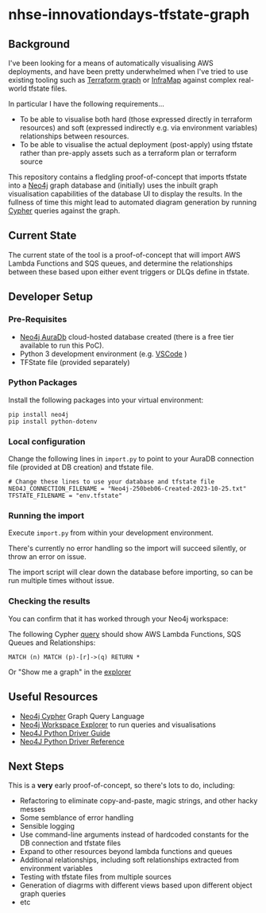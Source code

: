# nhse-innovationdays-tfstate-graph
## Background
I've been looking for a means of automatically visualising AWS deployments, and have been pretty underwhelmed when I've tried to use existing tooling such as [Terraform graph](https://developer.hashicorp.com/terraform/cli/commands/graph) or [InfraMap](https://github.com/cycloidio/inframap) against complex real-world tfstate files.

In particular I have the following requirements...

- To be able to visualise both hard (those expressed directly in terraform resources) and soft (expressed indirectly e.g. via environment variables) relationships between resources.
- To be able to visualise the actual deployment (post-apply) using tfstate rather than pre-apply assets such as a terraform plan or terraform source

This repository contains a fledgling proof-of-concept that imports tfstate into a [Neo4j](https://neo4j.com) graph database and (initially) uses the inbuilt graph visualisation capabilities of the database UI to display the results. In the fullness of time this might lead to automated diagram generation by running [Cypher](https://neo4j.com/docs/cypher-manual/current/introduction/) queries against the graph.

## Current State

The current state of the tool is a proof-of-concept that will import AWS Lambda Functions and SQS queues, and determine the relationships between these based upon either event triggers or DLQs define in tfstate.

## Developer Setup
### Pre-Requisites

- [Neo4j AuraDb](https://neo4j.com/cloud/aura-free/) cloud-hosted database created (there is a free tier available to run this PoC).
- Python 3 development environment (e.g. [VSCode](https://code.visualstudio.com/docs/python/python-tutorial) )
- TFState file (provided separately)

### Python Packages

Install the following packages into your virtual environment:

    pip install neo4j
    pip install python-dotenv

### Local configuration

Change the following lines in `import.py` to point to your AuraDB connection file (provided at DB creation) and tfstate file.

    # Change these lines to use your database and tfstate file
    NEO4J_CONNECTION_FILENAME = "Neo4j-250beb06-Created-2023-10-25.txt"
    TFSTATE_FILENAME = "env.tfstate"
    
### Running the import

Execute `import.py` from within your development environment.

There's currently no error handling so the import will succeed silently, or throw an error on issue.

The import script will clear down the database before importing, so can be run multiple times without issue.

### Checking the results

You can confirm that it has worked through your Neo4j workspace:

The following Cypher [query](https://workspace-preview.neo4j.io/workspace/query) should show AWS Lambda Functions, SQS Queues and Relationships:

`MATCH (n) MATCH (p)-[r]->(q) RETURN *`

Or "Show me a graph" in the [explorer](https://workspace-preview.neo4j.io/workspace/explore)

## Useful Resources

- [Neo4j Cypher](https://neo4j.com/docs/getting-started/cypher-intro/) Graph Query Language
- [Neo4j Workspace Explorer](https://workspace-preview.neo4j.io/workspace/query) to run queries and visualisations
- [Neo4J Python Driver Guide](https://neo4j.com/docs/python-manual/current/)
- [Neo4J Python Driver Reference](https://neo4j.com/docs/api/python-driver/current/)

## Next Steps

This is a **very** early proof-of-concept, so there's lots to do, including:

- Refactoring to eliminate copy-and-paste, magic strings, and other hacky messes
- Some semblance of error handling
- Sensible logging
- Use command-line arguments instead of hardcoded constants for the DB connection and tfstate files
- Expand to other resources beyond lambda functions and queues
- Additional relationships, including soft relationships extracted from environment variables
- Testing with tfstate files from multiple sources
- Generation of diagrms with different views based upon different object graph queries
- etc
